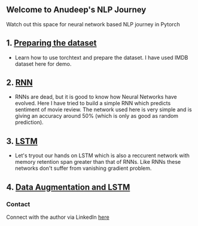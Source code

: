 ## Welcome to Anudeep's NLP Journey 

Watch out this space for neural network based NLP journey in Pytorch

## 1. [Preparing the dataset](https://github.com/AnudeepReddy-Katta/nlp-journey/blob/main/DataPreparation/Preparing_the_data.ipynb)
- Learn how to use torchtext and prepare the dataset. I have used IMDB dataset here for demo.

## 2. [RNN](https://github.com/AnudeepReddy-Katta/nlp-journey/blob/main/RNN/RNN.ipynb)
- RNNs are dead, but it is good to know how Neural Networks have evolved. Here I have tried to build a simple RNN which predicts sentiment of movie review. The network used here is very simple and is giving an accuracy around 50% (which is only as good as random prediction).

## 3. [LSTM](https://github.com/AnudeepReddy-Katta/nlp-journey/blob/main/LSTM/LSTM.ipynb)
- Let's tryout our hands on LSTM which is also a reccurent network with memory retention span greater than that of RNNs. Like RNNs these networks don't suffer from vanishing gradient problem.

## 4. [Data Augmentation and LSTM](https://github.com/AnudeepReddy-Katta/nlp-journey/tree/main/LSTM%20%26%20Data%20Augmentation)


### Contact
Connect with the author via LinkedIn [here](https://www.linkedin.com/in/anudeep-reddy-katta-4a75a6195/)
